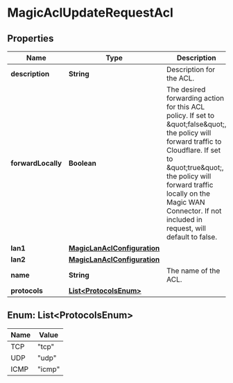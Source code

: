 

# MagicAclUpdateRequestAcl


## Properties

| Name | Type | Description | Notes |
|------------ | ------------- | ------------- | -------------|
|**description** | **String** | Description for the ACL. |  [optional] |
|**forwardLocally** | **Boolean** | The desired forwarding action for this ACL policy. If set to \&quot;false\&quot;, the policy will forward traffic to Cloudflare. If set to \&quot;true\&quot;, the policy will forward traffic locally on the Magic WAN Connector. If not included in request, will default to false. |  [optional] |
|**lan1** | [**MagicLanAclConfiguration**](MagicLanAclConfiguration.md) |  |  [optional] |
|**lan2** | [**MagicLanAclConfiguration**](MagicLanAclConfiguration.md) |  |  [optional] |
|**name** | **String** | The name of the ACL. |  [optional] |
|**protocols** | [**List&lt;ProtocolsEnum&gt;**](#List&lt;ProtocolsEnum&gt;) |  |  [optional] |



## Enum: List&lt;ProtocolsEnum&gt;

| Name | Value |
|---- | -----|
| TCP | &quot;tcp&quot; |
| UDP | &quot;udp&quot; |
| ICMP | &quot;icmp&quot; |



